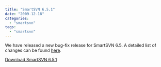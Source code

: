 ```yaml
---
title: "SmartSVN 6.5.1"
date: "2009-12-18"
categories: 
  - "smartsvn"
tags: 
  - "smartsvn"
---
```


We have released a new bug-fix release for SmartSVN 6.5. A detailed list of changes can be found [here](http://www.syntevo.com/smartsvn/changelog.txt).

[Download SmartSVN 6.5.1](http://www.syntevo.com/smartsvn/download.html)

